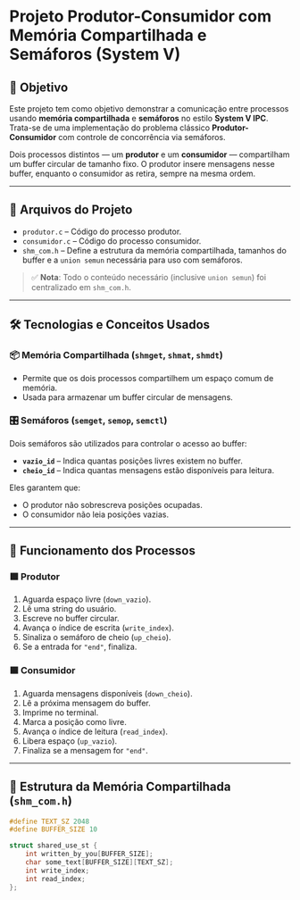 # Projeto Produtor-Consumidor com Memória Compartilhada e Semáforos (System V)

## 🎯 Objetivo

Este projeto tem como objetivo demonstrar a comunicação entre processos usando **memória compartilhada** e **semáforos** no estilo **System V IPC**. Trata-se de uma implementação do problema clássico **Produtor-Consumidor** com controle de concorrência via semáforos.

Dois processos distintos — um **produtor** e um **consumidor** — compartilham um buffer circular de tamanho fixo. O produtor insere mensagens nesse buffer, enquanto o consumidor as retira, sempre na mesma ordem.

---

## 🧱 Arquivos do Projeto

- `produtor.c` – Código do processo produtor.
- `consumidor.c` – Código do processo consumidor.
- `shm_com.h` – Define a estrutura da memória compartilhada, tamanhos do buffer e a `union semun` necessária para uso com semáforos.

> ✅ **Nota**: Todo o conteúdo necessário (inclusive `union semun`) foi centralizado em `shm_com.h`.

---

## 🛠️ Tecnologias e Conceitos Usados

### 📦 Memória Compartilhada (`shmget`, `shmat`, `shmdt`)
- Permite que os dois processos compartilhem um espaço comum de memória.
- Usada para armazenar um buffer circular de mensagens.

### 🎛️ Semáforos (`semget`, `semop`, `semctl`)
Dois semáforos são utilizados para controlar o acesso ao buffer:

- **`vazio_id`** – Indica quantas posições livres existem no buffer.
- **`cheio_id`** – Indica quantas mensagens estão disponíveis para leitura.

Eles garantem que:
- O produtor não sobrescreva posições ocupadas.
- O consumidor não leia posições vazias.

---

## 🔁 Funcionamento dos Processos

### 🟩 Produtor

1. Aguarda espaço livre (`down_vazio`).
2. Lê uma string do usuário.
3. Escreve no buffer circular.
4. Avança o índice de escrita (`write_index`).
5. Sinaliza o semáforo de cheio (`up_cheio`).
6. Se a entrada for `"end"`, finaliza.

### 🟦 Consumidor

1. Aguarda mensagens disponíveis (`down_cheio`).
2. Lê a próxima mensagem do buffer.
3. Imprime no terminal.
4. Marca a posição como livre.
5. Avança o índice de leitura (`read_index`).
6. Libera espaço (`up_vazio`).
7. Finaliza se a mensagem for `"end"`.

---

## 📐 Estrutura da Memória Compartilhada (`shm_com.h`)

```c
#define TEXT_SZ 2048
#define BUFFER_SIZE 10

struct shared_use_st {
    int written_by_you[BUFFER_SIZE];
    char some_text[BUFFER_SIZE][TEXT_SZ];
    int write_index;
    int read_index;
};
